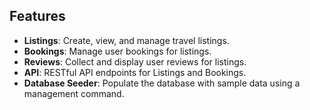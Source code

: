 ## **Features**

- **Listings**: Create, view, and manage travel listings.
- **Bookings**: Manage user bookings for listings.
- **Reviews**: Collect and display user reviews for listings.
- **API**: RESTful API endpoints for Listings and Bookings.
- **Database Seeder**: Populate the database with sample data using a management command.